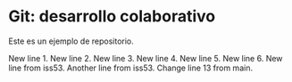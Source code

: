 # Git: desarrollo colaborativo

Este es un ejemplo de repositorio.

New line 1.
New line 2.
New line 3.
New line 4.
New line 5.
New line 6.
New line from iss53.
Another line from iss53.
Change line 13 from main.